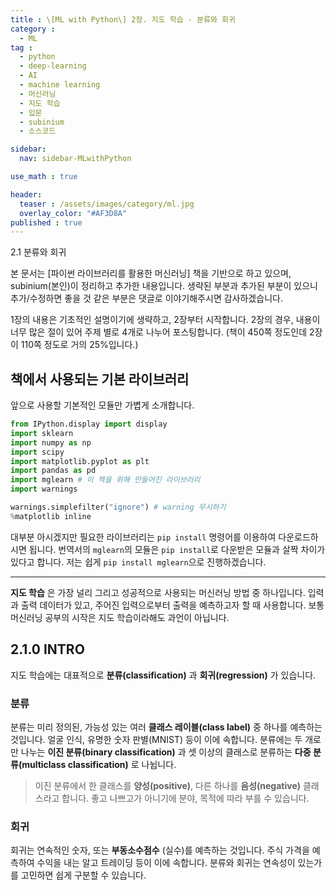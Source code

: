 ```yaml
---
title : \[ML with Python\] 2장. 지도 학습 - 분류와 회귀
category :
  - ML
tag :
  - python
  - deep-learning
  - AI
  - machine learning
  - 머신러닝
  - 지도 학습
  - 입문
  - subinium
  - 소스코드

sidebar:
  nav: sidebar-MLwithPython

use_math : true

header:
  teaser : /assets/images/category/ml.jpg
  overlay_color: "#AF3D8A"
published : true
---
```


2.1 분류와 회귀

본 문서는 [파이썬 라이브러리를 활용한 머신러닝] 책을 기반으로 하고 있으며, subinium(본인)이 정리하고 추가한 내용입니다. 생략된 부분과 추가된 부분이 있으니 추가/수정하면 좋을 것 같은 부분은 댓글로 이야기해주시면 감사하겠습니다.

1장의 내용은 기초적인 설명이기에 생략하고, 2장부터 시작합니다.
2장의 경우, 내용이 너무 많은 절이 있어 주제 별로 4개로 나누어 포스팅합니다.
(책이 450쪽 정도인데 2장이 110쪽 정도로 거의 25%입니다.)

## 책에서 사용되는 기본 라이브러리

앞으로 사용할 기본적인 모듈만 가볍게 소개합니다.

``` python
from IPython.display import display
import sklearn
import numpy as np
import scipy
import matplotlib.pyplot as plt
import pandas as pd
import mglearn # 이 책을 위해 만들어진 라이브러리
import warnings

warnings.simplefilter("ignore") # warning 무시하기
%matplotlib inline
```

대부분 아시겠지만 필요한 라이브러리는 `pip install` 명령어를 이용하여 다운로드하시면 됩니다.
번역서의 `mglearn`의 모듈은 `pip install`로 다운받은 모듈과 살짝 차이가 있다고 합니다.
저는 쉽게 `pip install mglearn`으로 진행하겠습니다.

---

**지도 학습** 은 가장 널리 그리고 성공적으로 사용되는 머신러닝 방법 중 하나입니다.
입력과 출력 데이터가 있고, 주어진 입력으로부터 출력을 예측하고자 할 때 사용합니다.
보통 머신러닝 공부의 시작은 지도 학습이라해도 과언이 아닙니다.

## 2.1.0 INTRO

지도 학습에는 대표적으로 **분류(classification)** 과 **회귀(regression)** 가 있습니다.

### 분류

분류는 미리 정의된, 가능성 있는 여러 **클래스 레이블(class label)** 중 하나를 예측하는 것입니다.
얼굴 인식, 유명한 숫자 판별(MNIST) 등이 이에 속합니다.
분류에는 두 개로만 나누는 **이진 분류(binary classification)** 과 셋 이상의 클래스로 분류하는 **다중 분류(multiclass classification)** 로 나뉩니다.

> 이진 분류에서 한 클래스를 **양성(positive)**, 다른 하나를 **음성(negative)** 클래스라고 합니다. 좋고 나쁘고가 아니기에 분야, 목적에 따라 부를 수 있습니다.

### 회귀

회귀는 연속적인 숫자, 또는 **부동소수점수** (실수)를 예측하는 것입니다. 주식 가격을 예측하여 수익을 내는 알고 트레이딩 등이 이에 속합니다. 분류와 회귀는 연속성이 있는가를 고민하면 쉽게 구분할 수 있습니다.
